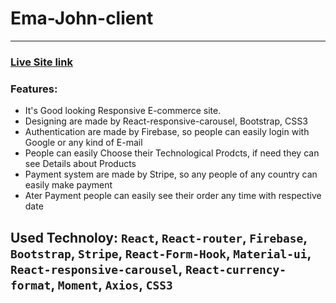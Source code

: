 # Ema-John-client
***
### [Live Site link](https://fir-ba4c3.web.app/)
### Features: 
- It's Good looking Responsive E-commerce site. 
- Designing are made by React-responsive-carousel, Bootstrap, CSS3
- Authentication are made by Firebase, so people can easily login with Google or any kind of E-mail
- People can easily Choose their Technological Prodcts, if need they can see Details about Products
- Payment system are made by Stripe, so any people of any country can easily make payment
- Ater Payment people can easily see their order any time with respective date
## Used Technoloy: `React`, `React-router`, `Firebase`, `Bootstrap`, `Stripe`, `React-Form-Hook`, `Material-ui`, `React-responsive-carousel`, `React-currency-format`, `Moment`, `Axios`, `CSS3`
